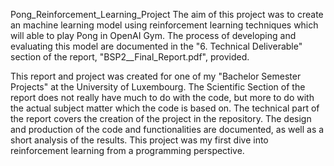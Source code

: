 Pong_Reinforcement_Learning_Project
 The aim of this project was to create an machine learning model using reinforcement learning techniques which will able to play Pong in OpenAI Gym.
 The process of developing and evaluating this model are documented in the "6. Technical Deliverable" section of the report, "BSP2__Final_Report.pdf", provided.
 
 This report and project was created for one of my "Bachelor Semester Projects" at the University of Luxembourg. The Scientific Section of the report does not really have much to do with the code, but more to do with the actual subject matter which the code is based on. The technical part of the report covers the creation of the project in the repository. The design and production of the code and functionalities are documented, as well as a short analysis of the results. This project was my first dive into reinforcement learning from a programming perspective. 

